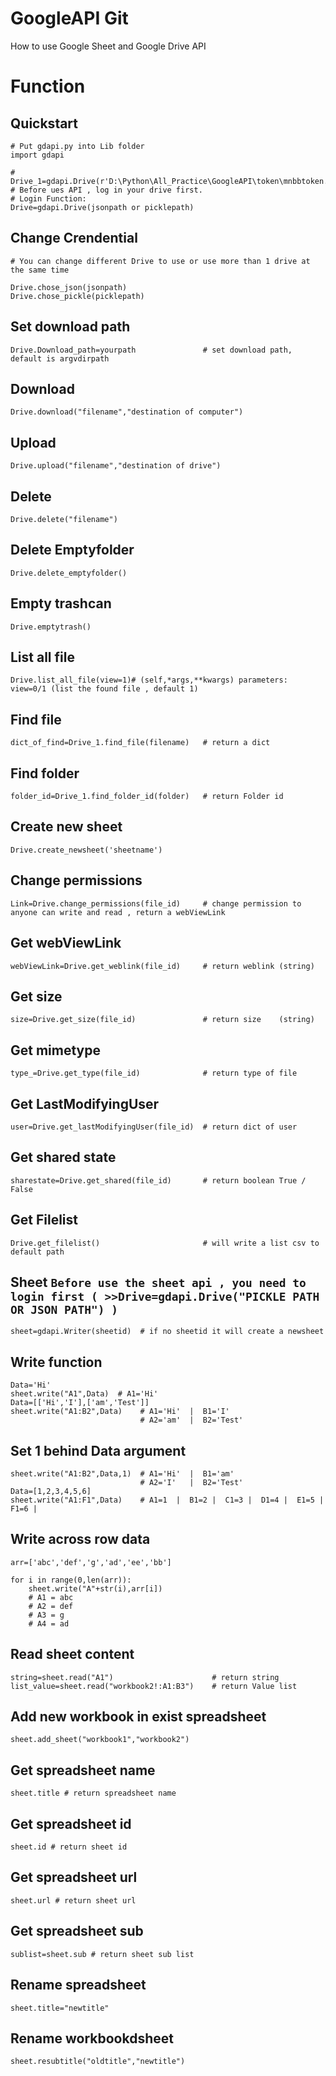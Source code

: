 # GoogleAPI Git

How to use Google Sheet and Google Drive API 

# Function

## Quickstart
    # Put gdapi.py into Lib folder
    import gdapi
    
    # Drive_1=gdapi.Drive(r'D:\Python\All_Practice\GoogleAPI\token\mnbbtoken.pickle')
    # Before ues API , log in your drive first.
    # Login Function:
    Drive=gdapi.Drive(jsonpath or picklepath)
## Change Crendential
    # You can change different Drive to use or use more than 1 drive at the same time
    
    Drive.chose_json(jsonpath)
    Drive.chose_pickle(picklepath)
## Set download path
    Drive.Download_path=yourpath               # set download path, default is argvdirpath
## Download
    Drive.download("filename","destination of computer")
## Upload
    Drive.upload("filename","destination of drive")
## Delete
    Drive.delete("filename")
## Delete Emptyfolder
    Drive.delete_emptyfolder()
## Empty trashcan
    Drive.emptytrash()
## List all file
    Drive.list_all_file(view=1)# (self,*args,**kwargs) parameters: view=0/1 (list the found file , default 1)
## Find file
    dict_of_find=Drive_1.find_file(filename)   # return a dict
## Find folder
    folder_id=Drive_1.find_folder_id(folder)   # return Folder id
## Create new sheet
    Drive.create_newsheet('sheetname')
## Change permissions
    Link=Drive.change_permissions(file_id)     # change permission to anyone can write and read , return a webViewLink
## Get webViewLink  
    webViewLink=Drive.get_weblink(file_id)     # return weblink (string) 
## Get size
    size=Drive.get_size(file_id)               # return size    (string) 
## Get mimetype
    type_=Drive.get_type(file_id)              # return type of file
## Get LastModifyingUser
    user=Drive.get_lastModifyingUser(file_id)  # return dict of user
## Get shared state
    sharestate=Drive.get_shared(file_id)       # return boolean True / False
## Get Filelist
    Drive.get_filelist()                       # will write a list csv to default path
## Sheet   ```Before use the sheet api , you need to login first ( >>Drive=gdapi.Drive("PICKLE PATH OR JSON PATH") )```
    sheet=gdapi.Writer(sheetid)  # if no sheetid it will create a newsheet 
   ## Write function  
    Data='Hi'
    sheet.write("A1",Data)  # A1='Hi'
    Data=[['Hi','I'],['am','Test']]
    sheet.write("A1:B2",Data)    # A1='Hi'  |  B1='I'
                                 # A2='am'  |  B2='Test'
    
   ## Set 1 behind Data argument 
    sheet.write("A1:B2",Data,1)  # A1='Hi'  |  B1='am'
                                 # A2='I'   |  B2='Test'
    Data=[1,2,3,4,5,6]                           
    sheet.write("A1:F1",Data)    # A1=1  |  B1=2 |  C1=3 |  D1=4 |  E1=5 |  F1=6 |
    
    
   ## Write across row data

    arr=['abc','def','g','ad','ee','bb']

    for i in range(0,len(arr)):
        sheet.write("A"+str(i),arr[i])
        # A1 = abc
        # A2 = def
        # A3 = g
        # A4 = ad

   ## Read sheet content
    
    string=sheet.read("A1")                      # return string
    list_value=sheet.read("workbook2!:A1:B3")    # return Value list

    
   ## Add new workbook in exist spreadsheet
    sheet.add_sheet("workbook1","workbook2")
    
   ## Get spreadsheet name
    sheet.title # return spreadsheet name
    
   ## Get spreadsheet id
    sheet.id # return sheet id
    
   ## Get spreadsheet url
    sheet.url # return sheet url
    
   ## Get spreadsheet sub
    sublist=sheet.sub # return sheet sub list
    
   ## Rename spreadsheet
    sheet.title="newtitle"
    
   ## Rename workbookdsheet
    sheet.resubtitle("oldtitle","newtitle")

